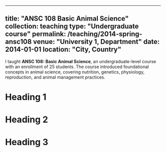 ---

title: "ANSC 108 Basic Animal Science"
collection: teaching
type: "Undergraduate course"
permalink: /teaching/2014-spring-ansc108
venue: "University 1, Department"
date: 2014-01-01
location: "City, Country"
-------------------------

I taught **ANSC 108: Basic Animal Science**, an undergraduate-level course with an enrollment of 25 students. The course introduced foundational concepts in animal science, covering nutrition, genetics, physiology, reproduction, and animal management practices.

# Heading 1

# Heading 2

# Heading 3
